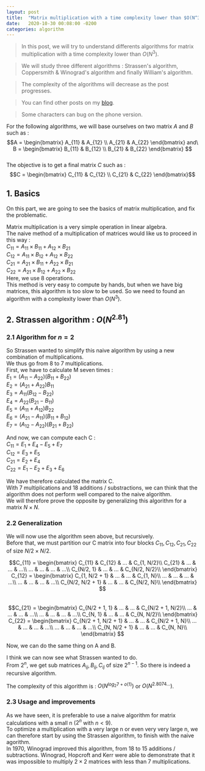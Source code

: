 ```yaml
---
layout: post
title:  "Matrix multiplication with a time complexity lower than $O(N^3)$"
date:   2020-10-30 00:08:00 -0200
categories: algorithm
---
```


> In this post, we will try to understand differents algorithms for matrix multiplication with a time complexity lower than $O(N^3)$.  

> We will study three different algorithms : Strassen's algorithm, Coppersmith & Winograd's algorithm and finally William's algorithm.  

> The complexity of the algorithms will decrease as the post progresses.  

> You can find other posts on my [blog](https://aidri.github.io/emping/blog/).  

> Some characters can bug on the phone version.

For the following algorithms, we will base ourselves on two matrix $A$ and $B$ such as :
$$A = 
\begin{bmatrix} 
A_{11} & A_{12} \\  
A_{21} & A_{22} 
\end{bmatrix} 
and\ B = 
\begin{bmatrix} 
B_{11} & B_{12} \\  
B_{21} & B_{22} 
\end{bmatrix} $$  
The objective is to get a final matrix $C$ such as :  
$$C = 
\begin{bmatrix} 
C_{11} & C_{12} \\  
C_{21} & C_{22} 
\end{bmatrix}$$

## 1. Basics  

On this part, we are going to see the basics of matrix multiplication, and fix the problematic.

Matrix multiplication is a very simple operation in linear algebra.  
The naive method of a multiplication of matrices would like us to proceed in this way :  
$C_{11} = A_{11} \times B_{11} + A_{12} \times B_{21}$  
$C_{12} = A_{11} \times B_{12} + A_{12} \times B_{22}$  
$C_{21} = A_{21} \times B_{11} + A_{22} \times B_{21}$  
$C_{22} = A_{21} \times B_{12} + A_{22} \times B_{22}$  
Here, we use 8 operations.  
This method is very easy to compute by hands, but when we have big matrices, this algorithm is too slow to be used. So we need to found an algorithm with a complexity lower than $O(N^3)$.  

## 2. Strassen algorithm : $O(N^{2.81})$  

### 2.1 Algorithm for $n = 2$  

So Strassen wanted to simplify this naive algorithm by using a new combination of multiplications.  
We thus go from 8 to 7 multiplications.  
First, we have to calculate M seven times :  
$E_1 = (A_{11} - A_{22}) (B_{11} + B_{22})$  
$E_2 = (A_{21} + A_{22}) B_{11}$  
$E_3 = A_{11} (B_{12} - B_{22})$  
$E_4 = A_{22} (B_{21} - B_{11})$  
$E_5 = (A_{11} + A_{12}) B_{22}$  
$E_6 = (A_{21} - A_{11}) (B_{11} + B_{12})$  
$E_7 = (A_{12} - A_{22}) (B_{21} + B_{22})$  

And now, we can compute each C :  
$C_{11} = E_1 + E_4 - E_5 + E_7$  
$C_{12} = E_3 + E_5$  
$C_{21} = E_2 + E_4$  
$C_{22} = E_1 - E_2 + E_3 + E_6$  

We have therefore calculated the matrix C.  
With 7 multiplications and 18 additions / substractions, we can think that the algorithm does not perform well compared to the naive algorithm.  
We will therefore prove the opposite by generalizing this algorithm for a matrix $N \times N$.  

### 2.2 Generalization  

We will now use the algorithm seen above, but recursively.  
Before that, we must partition our C matrix into four blocks $C_{11}, C_{12}, C_{21}, C_{22}$ of size $N/2 \times N/2$.  

$$C_{11} = 
\begin{bmatrix} 
C_{11} & C_{12} & ... & C_{1, N/2}\\  
C_{21} & ... & ... & ...\\  
... & ... & ... & ...\\  
C_{N/2, 1} & ... & ... & C_{N/2, N/2}\\  
\end{bmatrix} 
C_{12} = 
\begin{bmatrix} 
C_{1, N/2 + 1} & ... & ... & C_{1, N}\\  
... & ... & ... & ...\\  
... & ... & ... & ...\\  
C_{N/2, N/2 + 1} & ... & ... & C_{N/2, N}\\  
\end{bmatrix} $$  
$$C_{21} = 
\begin{bmatrix} 
C_{N/2 + 1, 1} & ... & ... & C_{N/2 + 1, N/2}\\  
... & ... & ... & ...\\  
... & ... & ... & ...\\  
C_{N, 1} & ... & ... & C_{N, N/2}\\  
\end{bmatrix} 
C_{22} = 
\begin{bmatrix} 
C_{N/2 + 1, N/2 + 1} & ... & ... & C_{N/2 + 1, N}\\  
... & ... & ... & ...\\  
... & ... & ... & ...\\  
C_{N, N/2 + 1} & ... & ... & C_{N, N}\\  
\end{bmatrix} $$  

Now, we can do the same thing on A and B.  

I think we can now see what Strassen wanted to do.  
From $2^n$, we get sub matrices $A_{ij}, B_{ij}, C_{ij}$ of size $2^{n-1}$. So there is indeed a recursive algorithm.  

The complexity of this algorithm is : $O(N^{log_2 7+o(1)})$ or $O(N^{2.8074...})$.  

### 2.3 Usage and improvements  

As we have seen, it is preferable to use a naive algorithm for matrix calculations with a small n ($2^n$ with $n < 9$).  
To optimize a multiplication with a very large n or even very very large n, we can therefore start by using the Strassen algorithm, to finish with the naive agorithm.  
In 1970, Winograd improved this algorithm, from 18 to 15 additions / subtractions. Winograd, Hopcroft and Kerr were able to demonstrate that it was impossible to multiply $2 \times 2$ matrices with less than 7 multiplications.
